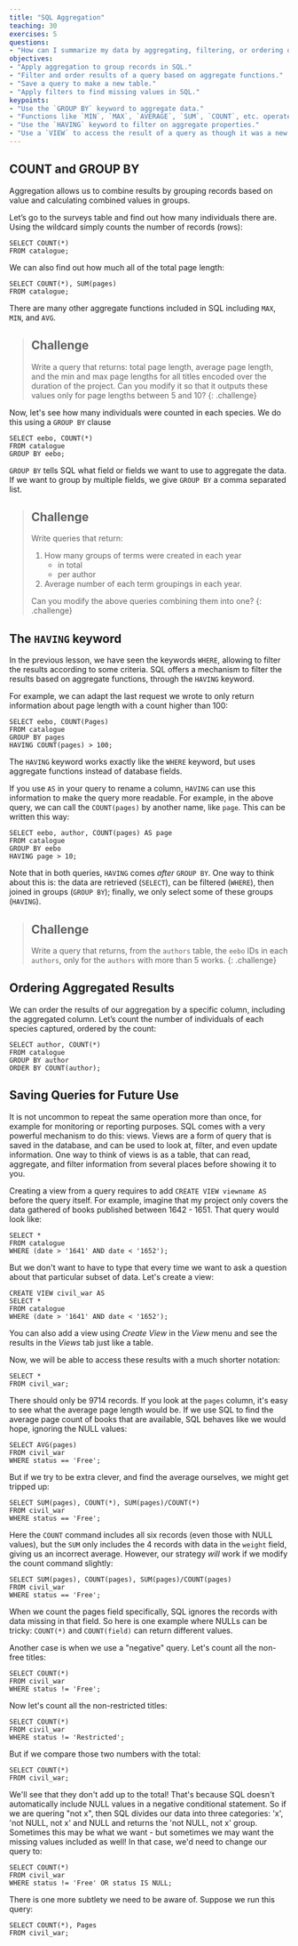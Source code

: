 ```yaml
---
title: "SQL Aggregation"
teaching: 30
exercises: 5
questions:
- "How can I summarize my data by aggregating, filtering, or ordering query results?"
objectives:
- "Apply aggregation to group records in SQL."
- "Filter and order results of a query based on aggregate functions."
- "Save a query to make a new table."
- "Apply filters to find missing values in SQL."
keypoints:
- "Use the `GROUP BY` keyword to aggregate data."
- "Functions like `MIN`, `MAX`, `AVERAGE`, `SUM`, `COUNT`, etc. operate on aggregated data."
- "Use the `HAVING` keyword to filter on aggregate properties."
- "Use a `VIEW` to access the result of a query as though it was a new table."
---
```


## COUNT and GROUP BY

Aggregation allows us to combine results by grouping records based on value and
calculating combined values in groups.

Let’s go to the surveys table and find out how many individuals there are.
Using the wildcard simply counts the number of records (rows):

    SELECT COUNT(*)
    FROM catalogue;

We can also find out how much all of the total page length:

    SELECT COUNT(*), SUM(pages)
    FROM catalogue;


There are many other aggregate functions included in SQL including
`MAX`, `MIN`, and `AVG`.

> ## Challenge
>
> Write a query that returns: total page length, average page length, and the min and max page lengths
> for all titles encoded over the duration of the project.
> Can you modify it so that it outputs these values only for page lengths between 5 and 10?
{: .challenge}

Now, let's see how many individuals were counted in each species. We do this
using a `GROUP BY` clause

    SELECT eebo, COUNT(*)
    FROM catalogue
    GROUP BY eebo;

`GROUP BY` tells SQL what field or fields we want to use to aggregate the data.
If we want to group by multiple fields, we give `GROUP BY` a comma separated list.

> ## Challenge
>
> Write queries that return:
>
> 1. How many groups of terms were created in each year
>    *   in total
>    *   per author
> 2. Average number of each term groupings in each year.
>
> Can you modify the above queries combining them into one?
{: .challenge}

## The `HAVING` keyword

In the previous lesson, we have seen the keywords `WHERE`, allowing to
filter the results according to some criteria. SQL offers a mechanism to
filter the results based on aggregate functions, through the `HAVING` keyword.

For example, we can adapt the last request we wrote to only return information
about page length with a count higher than 100:

    SELECT eebo, COUNT(Pages)
    FROM catalogue
    GROUP BY pages
    HAVING COUNT(pages) > 100;

The `HAVING` keyword works exactly like the `WHERE` keyword, but uses
aggregate functions instead of database fields.

If you use `AS` in your query to rename a column, `HAVING` can use this
information to make the query more readable. For example, in the above
query, we can call the `COUNT(pages)` by another name, like
`page`. This can be written this way:

    SELECT eebo, author, COUNT(pages) AS page
    FROM catalogue
    GROUP BY eebo
    HAVING page > 10;

Note that in both queries, `HAVING` comes *after* `GROUP BY`. One way to
think about this is: the data are retrieved (`SELECT`), can be filtered
(`WHERE`), then joined in groups (`GROUP BY`); finally, we only select some
of these groups (`HAVING`).

> ## Challenge
>
> Write a query that returns, from the `authors` table, the `eebo` IDs
> in each `authors`, only for the `authors` with more than 5 works.
{: .challenge}

## Ordering Aggregated Results

We can order the results of our aggregation by a specific column, including
the aggregated column.  Let’s count the number of individuals of each
species captured, ordered by the count:

    SELECT author, COUNT(*)
    FROM catalogue
    GROUP BY author
    ORDER BY COUNT(author);

## Saving Queries for Future Use

It is not uncommon to repeat the same operation more than once, for example
for monitoring or reporting purposes. SQL comes with a very powerful mechanism
to do this: views. Views are a form of query that is saved in the database,
and can be used to look at, filter, and even update information. One way to
think of views is as a table, that can read, aggregate, and filter information
from several places before showing it to you.

Creating a view from a query requires to add `CREATE VIEW viewname AS`
before the query itself. For example, imagine that my project only covers
the data gathered of books published between 1642 - 1651.  That
query would look like:

    SELECT *
    FROM catalogue
    WHERE (date > '1641' AND date < '1652');

But we don't want to have to type that every time we want to ask a
question about that particular subset of data.  Let's create a view:

    CREATE VIEW civil_war AS
    SELECT *
    FROM catalogue
    WHERE (date > '1641' AND date < '1652');

You can also add a view using *Create View* in the *View* menu and see the
results in the *Views* tab just like a table.

Now, we will be able to access these results with a much shorter notation:

    SELECT *
    FROM civil_war;

There should only be 9714 records.  If you look at the `pages` column, it's
easy to see what the average page length would be.  If we use SQL to find the
average page count of books that are available, SQL behaves like we would hope, 
ignoring the NULL values:

    SELECT AVG(pages)
    FROM civil_war
    WHERE status == 'Free';

But if we try to be extra clever, and find the average ourselves,
we might get tripped up:

    SELECT SUM(pages), COUNT(*), SUM(pages)/COUNT(*)
    FROM civil_war
    WHERE status == 'Free';

Here the `COUNT` command includes all six records (even those with NULL
values), but the `SUM` only includes the 4 records with data in the
`weight` field, giving us an incorrect average.  However,
our strategy *will* work if we modify the count command slightly:

    SELECT SUM(pages), COUNT(pages), SUM(pages)/COUNT(pages)
    FROM civil_war
    WHERE status == 'Free';

When we count the pages field specifically, SQL ignores the records with data
missing in that field.  So here is one example where NULLs can be tricky:
`COUNT(*)` and `COUNT(field)` can return different values.

Another case is when we use a "negative" query.  Let's count all the
non-free titles:

    SELECT COUNT(*)
    FROM civil_war
    WHERE status != 'Free';

Now let's count all the non-restricted titles:

    SELECT COUNT(*)
    FROM civil_war
    WHERE status != 'Restricted';

But if we compare those two numbers with the total:

    SELECT COUNT(*)
    FROM civil_war;

We'll see that they don't add up to the total!  That's because SQL
doesn't automatically include NULL values in a negative conditional
statement.  So if we are quering "not x", then SQL divides our data
into three categories: 'x', 'not NULL, not x' and NULL and
returns the 'not NULL, not x' group. Sometimes this may be what we want -
but sometimes we may want the missing values included as well!  In that
case, we'd need to change our query to:

    SELECT COUNT(*)
    FROM civil_war
    WHERE status != 'Free' OR status IS NULL;

There is one more subtlety we need to be aware of.
Suppose we run this query:

    SELECT COUNT(*), Pages
    FROM civil_war;

